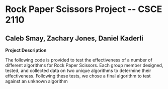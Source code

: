 # Rock Paper Scissors Project -- CSCE 2110
## Caleb Smay, Zachary Jones, Daniel Kaderli


**Project Description**

The following code is provided to test the effectiveness of a number of different algorithms for Rock Paper Scissors. Each group member designed, tested, and collected data on two unique algorithms to determine their effectiveness. Following these tests, we chose a final algorithm to test against an unknown algorithm
